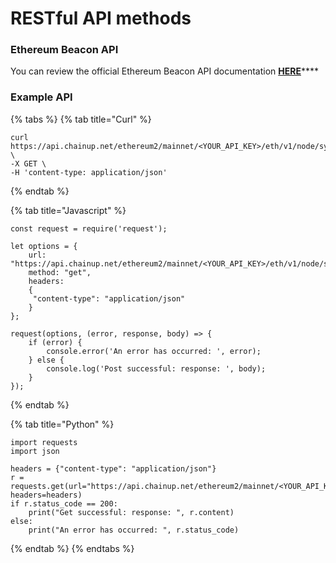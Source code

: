 # RESTful API methods

### Ethereum Beacon API

You can review the official Ethereum Beacon API documentation [**HERE**](https://ethereum.github.io/beacon-APIs/?urls.primaryName=dev#/Beacon)****

### Example API

{% tabs %}
{% tab title="Curl" %}
```
curl https://api.chainup.net/ethereum2/mainnet/<YOUR_API_KEY>/eth/v1/node/syncing \
-X GET \
-H 'content-type: application/json' 
```
{% endtab %}

{% tab title="Javascript" %}
```
const request = require('request');

let options = {
    url: "https://api.chainup.net/ethereum2/mainnet/<YOUR_API_KEY>/eth/v1/node/syncing",
    method: "get",
    headers:
    { 
     "content-type": "application/json"
    }
};

request(options, (error, response, body) => {
    if (error) {
        console.error('An error has occurred: ', error);
    } else {
        console.log('Post successful: response: ', body);
    }
});
```
{% endtab %}

{% tab title="Python" %}
```
import requests
import json

headers = {"content-type": "application/json"}
r = requests.get(url="https://api.chainup.net/ethereum2/mainnet/<YOUR_API_KEY>/eth/v1/node/syncing", headers=headers)
if r.status_code == 200:
    print("Get successful: response: ", r.content)
else:
    print("An error has occurred: ", r.status_code)
```
{% endtab %}
{% endtabs %}
